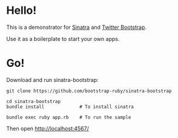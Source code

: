 Hello!
====

This is a demonstrator for [Sinatra](http://www.sinatrarb.com/) and [Twitter Bootstrap](http://getbootstrap.com/).

Use it as a boilerplate to start your own apps.

Go!
===

Download and run sinatra-bootstrap:

    git clone https://github.com/bootstrap-ruby/sinatra-bootstrap

    cd sinatra-bootstrap
    bundle install             # To install sinatra

    bundle exec ruby app.rb    # To run the sample

Then open [http://localhost:4567/](http://localhost:4567/)


